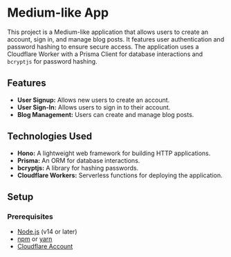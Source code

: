 # Medium-like App

This project is a Medium-like application that allows users to create an account, sign in, and manage blog posts. It features user authentication and password hashing to ensure secure access. The application uses a Cloudflare Worker with a Prisma Client for database interactions and `bcryptjs` for password hashing.

## Features

- **User Signup:** Allows new users to create an account.
- **User Sign-In:** Allows users to sign in to their account.
- **Blog Management:** Users can create and manage blog posts.

## Technologies Used

- **Hono:** A lightweight web framework for building HTTP applications.
- **Prisma:** An ORM for database interactions.
- **bcryptjs:** A library for hashing passwords.
- **Cloudflare Workers:** Serverless functions for deploying the application.

## Setup

### Prerequisites

- [Node.js](https://nodejs.org/) (v14 or later)
- [npm](https://www.npmjs.com/) or [yarn](https://classic.yarnpkg.com/)
- [Cloudflare Account](https://www.cloudflare.com/)



